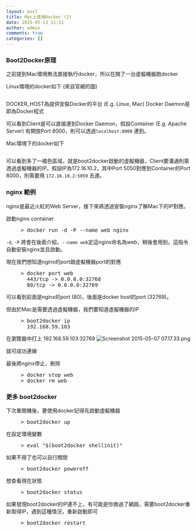 ```yaml
---
layout: post
title: Mac上使用Docker (2)
date: 2015-05-13 11:11
author: admin
comments: true
categories: []
---
```

<h3>Boot2Docker原理</h3>
之前提到Mac環境無法直接執行docker，所以在開了一台虛擬機器跑docker

Linux環境的docker如下 (來自官網的圖)

<img src="https://docs.docker.com/installation/images/linux_docker_host.png" alt="" />

DOCKER_HOST為提供安裝Docker的平台 (E.g. Linux, Mac)
Docker Daemon是即為Docker程式

可以看到Client是可以直接連到Docker Daemon，假設Container (E.g. Apache Server) 有開放Port 8000，則可以透過<code>localhost:8000</code> 連到。

Mac環境下的docker如下

<img src="https://docs.docker.com/installation/images/mac_docker_host.png" alt="" />

可以看到多了一橘色區域，就是boot2docker啟動的虛擬機器，Client要溝通則需透過虛擬機器的IP。假設IP為172.16.10.2，其中Port 5050對應到Container的Port 8000，則需要用 <code>172.16.10.2:5050</code> 去連。
<h3>nginx 範例</h3>
nginx是最近火紅的Web Server，接下來將透過安裝nginx了解Mac下的IP對應。

啟動nginx container

<figure class="figure-code code">
<div class="highlight">
<pre>&gt; docker run -d -P --name web nginx
</pre>
</div>
</figure><code>-d</code>, <code>-P</code> 將會在後面介紹，<code>--name web</code>定這nginx命名為web，稍後會用到。這指令自動安裝nginx並且啟動。

現在我們想知道nginx的port跟虛擬機器port的對應

<figure class="figure-code code">
<div class="highlight">
<pre>&gt; docker port web
  443/tcp -&gt; 0.0.0.0:32768
  80/tcp -&gt; 0.0.0.0:32769
</pre>
</div>
</figure>可以看到前面是nginx的port (80)，後面是docker host的port (32769)。

但由於Mac是需要透過虛擬機器，我們要知道虛擬機器的IP

<figure class="figure-code code">
<div class="highlight">
<pre>&gt; boot2docker ip
  192.168.59.103
</pre>
</div>
</figure>在瀏覽器中打上 192.168.59.103:32769

<img src="http://user-image.logdown.io/user/12598/blog/11868/post/263794/52gi2fbRSMSDlxd1PYxI_Screenshot%202015-05-07%2007.17.33.png" alt="Screenshot 2015-05-07 07.17.33.png" />

就可成功連線

最後將nginx停止，刪除

<figure class="figure-code code">
<div class="highlight">
<pre>&gt; docker stop web
&gt; docker rm web
</pre>
</div>
</figure>
<h3>更多 boot2docker</h3>
下次重開機後，要使用docker記得先啟動虛擬機器

<figure class="figure-code code">
<div class="highlight">
<pre>&gt; boot2docker up
</pre>
</div>
</figure>在設定環境變數

<figure class="figure-code code">
<div class="highlight">
<pre>&gt; eval "$(boot2docker shellinit)"
</pre>
</div>
</figure>如果不用了也可以自行關閉

<figure class="figure-code code">
<div class="highlight">
<pre>&gt; boot2docker poweroff
</pre>
</div>
</figure>想查看現在狀態

<figure class="figure-code code">
<div class="highlight">
<pre>&gt; boot2docker status
</pre>
</div>
</figure>如果發現boot2docker的IP連不上，有可能是你換過了網路，需要boot2docker重新取得IP，遇到這種情況，重新啟動即可

<figure class="figure-code code">
<div class="highlight">
<pre>&gt; boot2docker restart</pre>
</div>
</figure>
